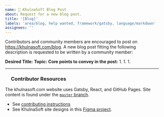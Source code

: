 ```yaml
---
name: 📝 KhulnaSoft Blog Post
about: Request for a new blog post.
title: '[Blog]'
labels: 'area/blog, help wanted, framework/gatsby, language/markdown'
assignees: ''
---
```

Contributors and community members are encouraged to post on https://khulnasoft.com/blog. A new blog post fitting the following description is requested to be written by a community member:

**Desired Title:** 
**Topic:** 
**Core points to convey in the post:** 
1.
1.
1.

---
<img src="https://raw.githubusercontent.com/khulnasoft/khulnasoft/master/.github/assets/images/khulnasoft/5-light-small.svg" width="16px" align="left" /><h3>Contributor Resources</h3>

The khulnasoft.com website uses Gatsby, React, and GitHub Pages. Site content is found under the [`master` branch](https://github.com/khulnasoft/khulnasoft/tree/master).
- See [contributing instructions](https://github.com/khulnasoft/khulnasoft/blob/master/CONTRIBUTING.md)
- See KhulnaSoft site designs in this [Figma project](https://www.figma.com/file/5ZwEkSJwUPitURD59YHMEN/KhulnaSoft-Designs).
